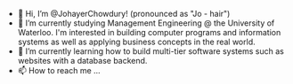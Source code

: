 - 👋 Hi, I’m @JohayerChowdury! (pronounced as "Jo - hair")
- 👀 I’m currently studying Management Engineering @ the University of Waterloo. 
      I'm interested in building computer programs and information systems 
      as well as applying business concepts in the real world.
- 🌱 I’m currently learning how to build multi-tier software systems such as
      websites with a database backend.
- 📫 How to reach me ...

<!---
JohayerChowdury/JohayerChowdury is a ✨ special ✨ repository because its `README.md` (this file) appears on your GitHub profile.
You can click the Preview link to take a look at your changes.
--->
